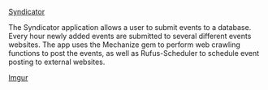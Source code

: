 [Syndicator](https://kzikarassyndicator.herokuapp.com/)

The Syndicator application allows a user to submit events to a database. Every hour newly added events are submitted to several different events websites.
The app uses the Mechanize gem to perform web crawling functions to post the events, as well as Rufus-Scheduler to schedule event posting to external websites.

[Imgur](https://i.imgur.com/dEG1di6.png)